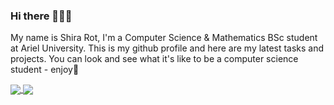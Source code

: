 ### Hi there 👋🙋‍♀️
My name is Shira Rot, I'm a Computer Science & Mathematics BSc student at Ariel University.
This is my github profile and here are my latest tasks and projects.
You can look and see what it's like to be a computer science student - enjoy🙂   

<a href="https://github.com/anuraghazra/github-readme-stats">
  <img align="center" src="https://github-readme-stats.vercel.app/api?username=rotshira&hide=issues,stars,prs&theme=synthwave" />
</a>
<a href="https://github.com/anuraghazra/convoychat">
  <img align="center" src="https://github-readme-stats.vercel.app/api/top-langs/?username=rotshira&layout=compact&theme=synthwave" />
</a>



<!--
Here are some ideas to get you started:

- 🔭 I’m currently working on ...
- 🌱 I’m currently learning ...
- 👯 I’m looking to collaborate on ...
- 🤔 I’m looking for help with ...
- 💬 Ask me about ...
- 📫 How to reach me: ...
- 😄 Pronouns: ...
- ⚡ Fun fact: ...
-->
